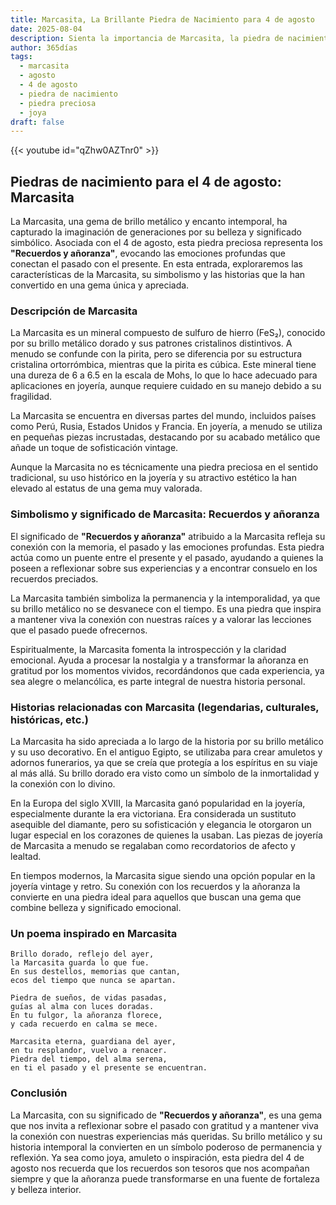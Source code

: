 ```yaml
---
title: Marcasita, La Brillante Piedra de Nacimiento para 4 de agosto
date: 2025-08-04
description: Sienta la importancia de Marcasita, la piedra de nacimiento de 4 de agosto que simboliza Recuerdos y añoranza. Deje que su belleza y significado iluminen su día.
author: 365días
tags:
  - marcasita
  - agosto
  - 4 de agosto
  - piedra de nacimiento
  - piedra preciosa
  - joya
draft: false
---
```


{{< youtube id="qZhw0AZTnr0" >}}

## Piedras de nacimiento para el 4 de agosto: Marcasita

La Marcasita, una gema de brillo metálico y encanto intemporal, ha capturado la imaginación de generaciones por su belleza y significado simbólico. Asociada con el 4 de agosto, esta piedra preciosa representa los **"Recuerdos y añoranza"**, evocando las emociones profundas que conectan el pasado con el presente. En esta entrada, exploraremos las características de la Marcasita, su simbolismo y las historias que la han convertido en una gema única y apreciada.

### Descripción de Marcasita

La Marcasita es un mineral compuesto de sulfuro de hierro (FeS₂), conocido por su brillo metálico dorado y sus patrones cristalinos distintivos. A menudo se confunde con la pirita, pero se diferencia por su estructura cristalina ortorrómbica, mientras que la pirita es cúbica. Este mineral tiene una dureza de 6 a 6.5 en la escala de Mohs, lo que lo hace adecuado para aplicaciones en joyería, aunque requiere cuidado en su manejo debido a su fragilidad.

La Marcasita se encuentra en diversas partes del mundo, incluidos países como Perú, Rusia, Estados Unidos y Francia. En joyería, a menudo se utiliza en pequeñas piezas incrustadas, destacando por su acabado metálico que añade un toque de sofisticación vintage.

Aunque la Marcasita no es técnicamente una piedra preciosa en el sentido tradicional, su uso histórico en la joyería y su atractivo estético la han elevado al estatus de una gema muy valorada.

### Simbolismo y significado de Marcasita: Recuerdos y añoranza

El significado de **"Recuerdos y añoranza"** atribuido a la Marcasita refleja su conexión con la memoria, el pasado y las emociones profundas. Esta piedra actúa como un puente entre el presente y el pasado, ayudando a quienes la poseen a reflexionar sobre sus experiencias y a encontrar consuelo en los recuerdos preciados.

La Marcasita también simboliza la permanencia y la intemporalidad, ya que su brillo metálico no se desvanece con el tiempo. Es una piedra que inspira a mantener viva la conexión con nuestras raíces y a valorar las lecciones que el pasado puede ofrecernos.

Espiritualmente, la Marcasita fomenta la introspección y la claridad emocional. Ayuda a procesar la nostalgia y a transformar la añoranza en gratitud por los momentos vividos, recordándonos que cada experiencia, ya sea alegre o melancólica, es parte integral de nuestra historia personal.

### Historias relacionadas con Marcasita (legendarias, culturales, históricas, etc.)

La Marcasita ha sido apreciada a lo largo de la historia por su brillo metálico y su uso decorativo. En el antiguo Egipto, se utilizaba para crear amuletos y adornos funerarios, ya que se creía que protegía a los espíritus en su viaje al más allá. Su brillo dorado era visto como un símbolo de la inmortalidad y la conexión con lo divino.

En la Europa del siglo XVIII, la Marcasita ganó popularidad en la joyería, especialmente durante la era victoriana. Era considerada un sustituto asequible del diamante, pero su sofisticación y elegancia le otorgaron un lugar especial en los corazones de quienes la usaban. Las piezas de joyería de Marcasita a menudo se regalaban como recordatorios de afecto y lealtad.

En tiempos modernos, la Marcasita sigue siendo una opción popular en la joyería vintage y retro. Su conexión con los recuerdos y la añoranza la convierte en una piedra ideal para aquellos que buscan una gema que combine belleza y significado emocional.

### Un poema inspirado en Marcasita

```
Brillo dorado, reflejo del ayer,  
la Marcasita guarda lo que fue.  
En sus destellos, memorias que cantan,  
ecos del tiempo que nunca se apartan.  

Piedra de sueños, de vidas pasadas,  
guías al alma con luces doradas.  
En tu fulgor, la añoranza florece,  
y cada recuerdo en calma se mece.  

Marcasita eterna, guardiana del ayer,  
en tu resplandor, vuelvo a renacer.  
Piedra del tiempo, del alma serena,  
en ti el pasado y el presente se encuentran.  
```

### Conclusión

La Marcasita, con su significado de **"Recuerdos y añoranza"**, es una gema que nos invita a reflexionar sobre el pasado con gratitud y a mantener viva la conexión con nuestras experiencias más queridas. Su brillo metálico y su historia intemporal la convierten en un símbolo poderoso de permanencia y reflexión. Ya sea como joya, amuleto o inspiración, esta piedra del 4 de agosto nos recuerda que los recuerdos son tesoros que nos acompañan siempre y que la añoranza puede transformarse en una fuente de fortaleza y belleza interior.